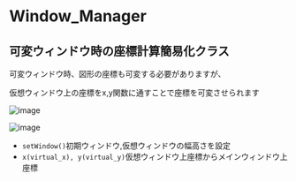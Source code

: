 # Window_Manager
## 可変ウィンドウ時の座標計算簡易化クラス

可変ウィンドウ時、図形の座標も可変する必要がありますが、

仮想ウィンドウ上の座標をx,y関数に通すことで座標を可変させられます

![image](https://user-images.githubusercontent.com/91818705/158425573-17ae9a25-db36-435f-a28c-59d3ffb678c6.png)

![image](https://user-images.githubusercontent.com/91818705/158425427-0c967ade-4549-42be-897a-10bae9208292.png)

- `setWindow()`初期ウィンドウ,仮想ウィンドウの幅高さを設定
- `x(virtual_x), y(virtual_y)`仮想ウィンドウ上座標からメインウィンドウ上座標
